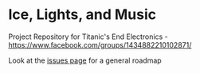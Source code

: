 Ice, Lights, and Music
=================

Project Repository for Titanic's End Electronics - https://www.facebook.com/groups/1434882210102871/

Look at the [issues page](https://github.com/nottombrown/IceLightsAndMusic/issues) for a general roadmap

